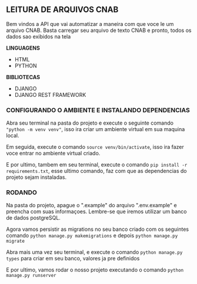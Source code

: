 ## LEITURA DE ARQUIVOS CNAB

Bem vindos a API que vai automatizar a maneira com que voce le um arquivo CNAB. Basta carregar seu arquivo de texto CNAB e pronto, todos os dados sao exibidos na tela

**LINGUAGENS**

- HTML
- PYTHON

**BIBLIOTECAS**

- DJANGO
- DJANGO REST FRAMEWORK

### CONFIGURANDO O AMBIENTE E INSTALANDO DEPENDENCIAS

Abra seu terminal na pasta do projeto e execute o seguinte comando `"python -m venv venv"`, isso ira criar um ambiente virtual em sua maquina local.

Em seguida, execute o comando `source venv/bin/activate`, isso ira fazer voce entrar no ambiente virtual criado.

E por ultimo, tambem em seu terminal, execute o comando `pip install -r requirements.txt`, esse ultimo comando, faz com que as dependencias do projeto sejam instaladas.

### RODANDO

Na pasta do projeto, apague o ".example" do arquivo ".env.example" e preencha com suas informaçoes. Lembre-se que iremos utilizar um banco de dados postgreSQL.

Agora vamos persistir as migrations no seu banco criado com os seguintes comando `python manage.py makemigrations` e depois `python manage.py migrate`

Abra mais uma vez seu terminal, e execute o comando `python manage.py types` para criar em seu banco, valores ja pre definidos

E por ultimo, vamos rodar o nosso projeto executando o comando `python manage.py runserver`
